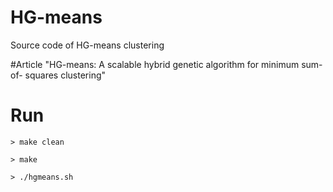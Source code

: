 # HG-means
Source code of HG-means clustering

#Article
"HG-means: A scalable hybrid genetic algorithm for minimum sum-of- squares clustering"

# Run
`> make clean`

`> make`

`> ./hgmeans.sh`
